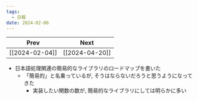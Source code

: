 ```yaml
---
tags:
  - 日報
date: 2024-02-06
---
```

|      Prev      |      Next      |
| :------------: | :------------: |
| [[2024-02-04]] | [[2024-04-20]] |
- 日本語処理関連の簡易的なライブラリのロードマップを書いた
	- 「簡易的」と名乗っているが, そうはならないだろうと思うようになってきた
		- 実装したい関数の数が, 簡易的なライブラリにしては明らかに多い
